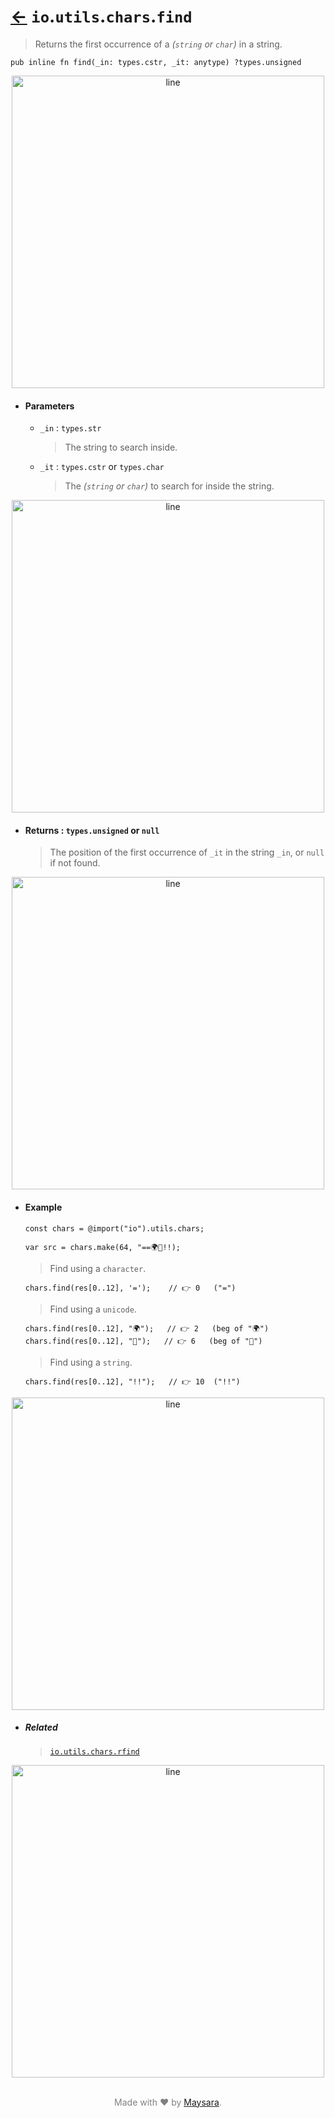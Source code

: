 # [←](../readme.md) `io`.`utils`.`chars`.`find`

> Returns the first occurrence of a _(`string` or `char`)_ in a string.

```zig
pub inline fn find(_in: types.cstr, _it: anytype) ?types.unsigned
```


<div align="center">
<img src="https://raw.githubusercontent.com/Super-ZIG/io/refs/heads/main/docs/dist/img/md/line.png" alt="line" style="width:500px;"/>
</div>

- #### Parameters

    - `_in` : `types.str`

        > The string to search inside.

    - `_it` : `types.cstr` or `types.char`

        > The _(`string` or `char`)_ to search for inside the string.


<div align="center">
<img src="https://raw.githubusercontent.com/Super-ZIG/io/refs/heads/main/docs/dist/img/md/line.png" alt="line" style="width:500px;"/>
</div>

- #### Returns : `types.unsigned` or `null`

    > The position of the first occurrence of `_it` in the string `_in`, or `null` if not found.

<div align="center">
<img src="https://raw.githubusercontent.com/Super-ZIG/io/refs/heads/main/docs/dist/img/md/line.png" alt="line" style="width:500px;"/>
</div>

- #### Example

    ```zig
    const chars = @import("io").utils.chars;
    ```

    ```zig
    var src = chars.make(64, "==🌍🌟!!);
    ```

    > Find using a `character`.

    ```zig
    chars.find(res[0..12], '=');    // 👉 0   ("=")
    ```

    > Find using a `unicode`.

    ```zig
    chars.find(res[0..12], "🌍");   // 👉 2   (beg of "🌍")
    chars.find(res[0..12], "🌟");   // 👉 6   (beg of "🌟")
    ```

    > Find using a `string`.

    ```zig
    chars.find(res[0..12], "!!");   // 👉 10  ("!!")
    ```

<div align="center">
<img src="https://raw.githubusercontent.com/Super-ZIG/io/refs/heads/main/docs/dist/img/md/line.png" alt="line" style="width:500px;"/>
</div>

- ##### Related

  > [`io.utils.chars.rfind`](./rfind.md)

<div align="center">
<img src="https://raw.githubusercontent.com/Super-ZIG/io/refs/heads/main/docs/dist/img/md/line.png" alt="line" style="width:500px;"/>
</div>

<p align="center" style="color:grey;"><br />Made with ❤️ by <a href="http://github.com/maysara-elshewehy" target="blank">Maysara</a>.</p>